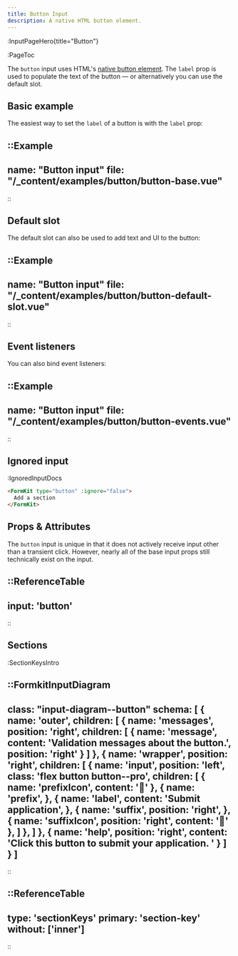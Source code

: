 ```yaml
---
title: Button Input
description: A native HTML button element.
---
```


:InputPageHero{title="Button"}

:PageToc

The `button` input uses HTML's [native button element](https://developer.mozilla.org/en-US/docs/Web/HTML/Element/button). The `label` prop is used to populate the text of the button — or alternatively you can use the default slot.

## Basic example

The easiest way to set the `label` of a button is with the `label` prop:

::Example
---
name: "Button input"
file: "/_content/examples/button/button-base.vue"
---
::

## Default slot

The default slot can also be used to add text and UI to the button:

::Example
---
name: "Button input"
file: "/_content/examples/button/button-default-slot.vue"
---
::

## Event listeners

You can also bind event listeners:

::Example
---
name: "Button input"
file: "/_content/examples/button/button-events.vue"
---
::

## Ignored input

:IgnoredInputDocs


```html
<FormKit type="button" :ignore="false">
  Add a section
</FormKit>
```

## Props & Attributes

The `button` input is unique in that it does not actively receive input other than a transient click. However, nearly all of the base input props still technically exist on the input.

::ReferenceTable
---
input: 'button'
---
::

## Sections

:SectionKeysIntro

::FormkitInputDiagram
---
class: "input-diagram--button"
schema: [
  {
    name: 'outer',
    children: [
      {
        name: 'messages',
        position: 'right',
        children: [
          {
            name: 'message',
            content: 'Validation messages about the button.',
            position: 'right'
          }
        ]
      },
      {
        name: 'wrapper',
        position: 'right',
        children: [
          {
            name: 'input',
            position: 'left',
            class: 'flex button button--pro',
            children: [
              {
                name: 'prefixIcon',
                content: '🤟'
              },
              {
                name: 'prefix',
              },
              {
                name: 'label',
                content: 'Submit application',
              },
              {
                name: 'suffix',
                position: 'right',
              },
              {
                name: 'suffixIcon',
                position: 'right',
                content: '🚀'
              },
            ]
          },
        ]
      },
      {
        name: 'help',
        position: 'right',
        content: 'Click this button to submit your application. '
      }
    ]
  }
]
---
::

::ReferenceTable
---
type: 'sectionKeys'
primary: 'section-key'
without: ['inner']
---
::

